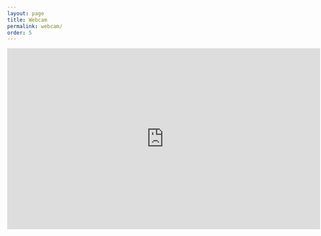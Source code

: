 ```yaml
---
layout: page
title: Webcam
permalink: webcam/
order: 5
---
```

<iframe
  width="730"
  height="422"
  src="https://www.vedetta.org/vedetta/lavagna/index.html?nocache=1"
  frameborder="0"
  allowfullscreen="">
</iframe>
